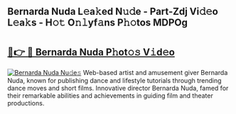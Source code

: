 ## Bernarda Nuda L𝚎a𝚔ed N𝚞𝚍e - Part-Zdj Vi𝚍𝚎o L𝚎a𝚔s - H𝚘𝚝 O𝚗𝚕yf𝚊ns P𝚑𝚘tos MDPOg

# <h2><a href="http://kf19d7.oniu.top/?m=Bernarda+Nuda">🔗👉 🔴 Bernarda Nuda P𝚑ot𝚘𝚜 V𝚒d𝚎o</a></h2>

[![Bernarda Nuda Nu𝚍e𝚜](https://i.imgur.com/0qMVB7G.gif)](http://kf19d7.oniu.top/?m=Bernarda+Nuda)
Web-based artist and amusement giver Bernarda Nuda, known for publishing dance and lifestyle tutorials through trending dance moves and short films. Innovative director Bernarda Nuda, famed for their remarkable abilities and achievements in guiding film and theater productions.  
